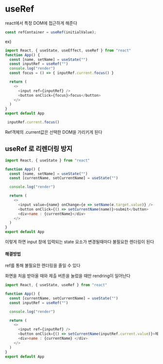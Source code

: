 # useRef

react에서 특정 DOM에 접근하게 해준다


```js
const refContainer = useRef(initialValue);
```

ex)
```js
import React, { useState, useEffect, useRef } from "react"
function App() {
  const [name, setName] = useState("")
  const inputRef = useRef("")
  console.log("render")
  const focus = () => { inputRef.current.focus() }

  return (
    <>
      <input ref={inputRef} />
      <button onClick={focus}>focus</button>
    </>
  )
}
export default App

```
```js
 inputRef.current.focus()
```
Ref객체의 .current값은 선택한 DOM을 가리키게 된다

## useRef 로 리렌더링 방지

```js
import React, { useState } from "react"

function App() {
  const [name, setName] = useState("")
  const [currentName, setCurrentName] = useState("")

  console.log("render")

  return (
    <>
      <input value={name} onChange={e => setName(e.target.value)} />
      <button onClick={() => setCurrentName(name)}>submit</button>
      <div>name : {currentName}</div>
    </>
  )
}
export default App
```
이렇게 하면 input 창에 입력되는 state 요소가 변경될때마다 불필요한 렌더링이 된다

#### 해결방법
ref를 통해 불필요한 렌더링을 줄일 수 있다
 
 화면을 처음 받아올 때와 제출 버튼을 눌렀을 때만 rendring이 일어난다
```js
import React, { useState, useRef } from "react"

function App() {
  const [currentName, setCurrentName] = useState("")
  const inputRef = useRef("")

  console.log("render")

  return (
    <>
      <input ref={inputRef} />
      <button onClick={() => setCurrentName(inputRef.current.value)}>제출</button>
      <div>name : {currentName} </div>
    </>
  )
}
export default App
```



